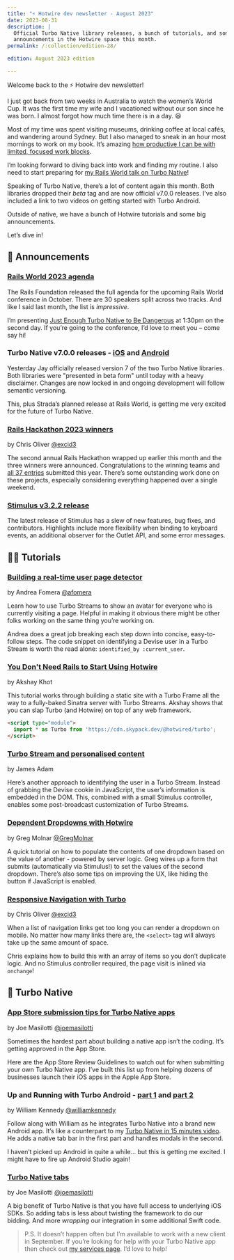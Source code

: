 ```yaml
---
title: "⚡️ Hotwire dev newsletter - August 2023"
date: 2023-08-31
description: |
  Official Turbo Native library releases, a bunch of tutorials, and some big
  announcements in the Hotwire space this month.
permalink: /:collection/edition-28/

edition: August 2023 edition

---
```


Welcome back to the ⚡️ Hotwire dev newsletter!

I just got back from two weeks in Australia to watch the women’s World Cup. It was the first time my wife and I vacationed without our son since he was born. I almost forgot how much time there is in a day. 😆

Most of my time was spent visiting museums, drinking coffee at local cafés, and wandering around Sydney. But I also managed to sneak in an hour most mornings to work on my book. It’s amazing [how productive I can be with limited, focused work blocks](https://masilotti.com/solopreneur-on-vacation/).

I’m looking forward to diving back into work and finding my routine. I also need to start preparing for [my Rails World talk on Turbo Native](https://rubyonrails.org/world/agenda/day-2/6-joe-masilotti-se4ssion)!

Speaking of Turbo Native, there’s a lot of content again this month. Both libraries dropped their _beta_ tag and are now official v7.0.0 releases. I’ve also included a link to two videos on getting started with Turbo Android.

Outside of native, we have a bunch of Hotwire tutorials and some big announcements.

Let’s dive in!

## 📣 Announcements

### [Rails World 2023 agenda](https://rubyonrails.org/world/agenda/day-1)

The Rails Foundation released the full agenda for the upcoming Rails World conference in October. There are 30 speakers split across two tracks. And like I said last month, the list is _impressive_.

I’m presenting [Just Enough Turbo Native to Be Dangerous](https://rubyonrails.org/world/agenda/day-2/6-joe-masilotti-se4ssion) at 1:30pm on the second day. If you’re going to the conference, I’d love to meet you – come say hi!

### Turbo Native v7.0.0 releases - [iOS](https://github.com/hotwired/turbo-ios/releases/tag/7.0.0) and [Android](https://github.com/hotwired/turbo-android/releases/tag/7.0.0)

Yesterday Jay officially released version 7 of the two Turbo Native libraries. Both libraries were "presented in beta form" until today with a heavy disclaimer. Changes are now locked in and ongoing development will follow semantic versioning.

This, plus Strada’s planned release at Rails World, is getting me very excited for the future of Turbo Native.

### [Rails Hackathon 2023 winners](https://twitter.com/excid3/status/1687181744972136449)

by Chris Oliver [@excid3](https://twitter.com/excid3)

The second annual Rails Hackathon wrapped up earlier this month and the three winners were announced. Congratulations to the winning teams and [all 37 entries](https://railshackathon.com/events/2-supporting-rails/entries) submitted this year. There’s some outstanding work done on these projects, especially considering everything happened over a single weekend.

### [Stimulus v3.2.2 release](https://github.com/hotwired/stimulus/releases/tag/v3.2.2)

The latest release of Stimulus has a slew of new features, bug fixes, and contributors. Highlights include more flexibility when binding to keyboard events, an additional observer for the Outlet API, and some error messages.

## 👩‍🏫 Tutorials

### [Building a real-time user page detector](https://afomera.dev/posts/2023-08-29-building-realtime-user-page-detector)

by Andrea Fomera [@afomera](https://twitter.com/afomera)

Learn how to use Turbo Streams to show an avatar for everyone who is currently visiting a page. Helpful in making it obvious there might be other folks working on the same thing you’re working on.

Andrea does a great job breaking each step down into concise, easy-to-follow steps. The code snippet on identifying a Devise user in a Turbo Stream is worth the read alone: `identified_by :current_user`.

### [You Don't Need Rails to Start Using Hotwire](https://www.akshaykhot.com/using-hotwire-without-rails/)

by Akshay Khot

This tutorial works through building a static site with a Turbo Frame all the way to a fully-baked Sinatra server with Turbo Streams. Akshay shows that you can slap Turbo (and Hotwire) on top of any web framework.

```html
<script type="module">
  import * as Turbo from 'https://cdn.skypack.dev/@hotwired/turbo';
</script>
```

### [Turbo Stream and personalised content](https://goodenough.us/blog/2023-08-02-til-turbo-stream-and-personalised-content/)

by James Adam

Here’s another approach to identifying the user in a Turbo Stream. Instead of grabbing the Devise cookie in JavaScript, the user’s information is embedded in the DOM. This, combined with a small Stimulus controller, enables some post-broadcast customization of Turbo Streams.

### [Dependent Dropdowns with Hotwire](https://greg.molnar.io/blog/rails-tricks-issue-17/)

by Greg Molnar [@GregMolnar](https://twitter.com/gregmolnar)

A quick tutorial on how to populate the contents of one dropdown based on the value of another - powered by server logic. Greg wires up a form that submits (automatically via Stimulus!) to set the values of the second dropdown. There’s also some tips on improving the UX, like hiding the button if JavaScript is enabled.

### [Responsive Navigation with Turbo](https://gorails.com/episodes/responsive-navigation-with-turbo?autoplay=1&ck_subscriber_id=1220776446)

by Chris Oliver [@excid3](https://twitter.com/excid3)

When a list of navigation links get too long you can render a dropdown on mobile. No matter how many links there are, the `<select>` tag will always take up the same amount of space.

Chris explains how to build this with an array of items so you don’t duplicate logic. And no Stimulus controller required, the page visit is inlined via `onchange`!

## 📱 Turbo Native

### [App Store submission tips for Turbo Native apps](https://masilotti.com/turbo-native-app-store-tips/)

by Joe Masilotti [@joemasilotti](https://twitter.com/joemasilotti)

Sometimes the hardest part about building a native app isn’t the coding. It’s getting approved in the App Store.

Here are the App Store Review Guidelines to watch out for when submitting your own Turbo Native app. I’ve built this list up from helping dozens of businesses launch their iOS apps in the Apple App Store.

### Up and Running with Turbo Android - [part 1](https://williamkennedy.ninja/android,/turbo/2023/08/18/video-up-and-running-with-turbo-android/) and [part 2](https://williamkennedy.ninja/android,/turbo/2023/08/18/video-up-and-running-with-turbo-android-part-2/)

by William Kennedy [@williamkennedy](https://twitter.com/_williamkennedy)

Follow along with William as he integrates Turbo Native into a brand new Android app. It’s like a counterpart to my [Turbo Native in 15 minutes video](https://www.youtube.com/watch?v=83wOvrNtZX4). He adds a native tab bar in the first part and handles modals in the second.

I haven’t picked up Android in quite a while… but this is getting me excited. I might have to fire up Android Studio again!

### [Turbo Native tabs](https://masilotti.com/turbo-native-tabs/)

by Joe Masilotti [@joemasilotti](https://twitter.com/joemasilotti)

A big benefit of Turbo Native is that you have full access to underlying iOS SDKs. So adding tabs is less about twisting the framework to do our bidding. And more _wrapping_ our integration in some additional Swift code.

> P.S. It doesn’t happen often but I’m available to work with a new client in September. If you’re looking for help with your Turbo Native app then check out [my services page](https://masilotti.com/services/). I’d love to help!
